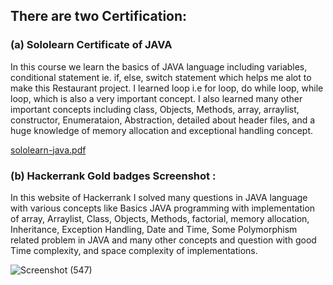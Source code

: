 ## There are two Certification:
### (a) Sololearn Certificate of JAVA 
In this course we learn the basics of JAVA language including variables, conditional statement
ie. if, else, switch statement which helps me alot to make this Restaurant project.
I learned loop i.e for loop, do while loop, while loop, which is also a very important concept.
I also learned many other important concepts including class, Objects, Methods, array, arraylist,
constructor, Enumerataion, Abstraction, detailed about header files,
and a huge knowledge of memory allocation and exceptional handling concept.

[sololearn-java.pdf](https://github.com/ShilpaHotagi/M2_Java_Project/files/8229616/sololearn-java.pdf)


### (b) Hackerrank Gold badges Screenshot :
In this website of Hackerrank I solved many questions in JAVA language with various concepts like
Basics JAVA programming with implementation of array, Arraylist, Class, Objects, Methods,  factorial,
memory allocation, Inheritance, Exception Handling, Date and Time,
Some Polymorphism related problem in JAVA and many other concepts and question with good Time complexity,
and space complexity of implementations.

![Screenshot (547)](https://user-images.githubusercontent.com/98829965/157814500-ad10c540-ec42-4b4b-9495-8d49b27a1483.png)



